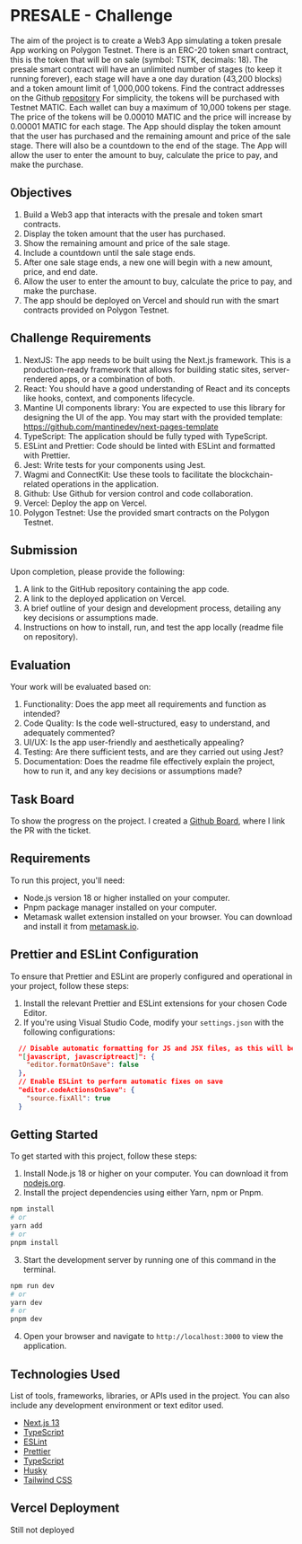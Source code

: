 # PRESALE - Challenge

The aim of the project is to create a Web3 App simulating a token presale App working on Polygon Testnet.
There is an ERC-20 token smart contract, this is the token that will be on sale (symbol: TSTK, decimals: 18).
The presale smart contract will have an unlimited number of stages (to keep it running forever), each stage will have a one day duration (43,200 blocks) and a token amount limit of 1,000,000 tokens.
Find the contract addresses on the Github [repository](https://github.com/Beincrypto/web3-assignment-contracts)
For simplicity, the tokens will be purchased with Testnet MATIC.
Each wallet can buy a maximum of 10,000 tokens per stage.
The price of the tokens will be 0.00010 MATIC and the price will increase by 0.00001 MATIC for each stage.
The App should display the token amount that the user has purchased and the remaining amount and price of the sale stage. There will also be a countdown to the end of the stage.
The App will allow the user to enter the amount to buy, calculate the price to pay, and make the purchase.

## Objectives

1. Build a Web3 app that interacts with the presale and token smart contracts.
2. Display the token amount that the user has purchased.
3. Show the remaining amount and price of the sale stage.
4. Include a countdown until the sale stage ends.
5. After one sale stage ends, a new one will begin with a new amount, price, and end date.
6. Allow the user to enter the amount to buy, calculate the price to pay, and make the purchase.
7. The app should be deployed on Vercel and should run with the smart contracts provided on Polygon Testnet.

## Challenge Requirements

1. NextJS: The app needs to be built using the Next.js framework. This is a production-ready framework that allows for building static sites, server-rendered apps, or a combination of both.
2. React: You should have a good understanding of React and its concepts like hooks, context, and components lifecycle.
3. Mantine UI components library: You are expected to use this library for designing the UI of the app. You may start with the provided template: https://github.com/mantinedev/next-pages-template
4. TypeScript: The application should be fully typed with TypeScript.
5. ESLint and Prettier: Code should be linted with ESLint and formatted with Prettier.
6. Jest: Write tests for your components using Jest.
7. Wagmi and ConnectKit: Use these tools to facilitate the blockchain-related operations in the application.
8. Github: Use Github for version control and code collaboration.
9. Vercel: Deploy the app on Vercel.
10. Polygon Testnet: Use the provided smart contracts on the Polygon Testnet.

## Submission

Upon completion, please provide the following:

1. A link to the GitHub repository containing the app code.
2. A link to the deployed application on Vercel.
3. A brief outline of your design and development process, detailing any key decisions or assumptions made.
4. Instructions on how to install, run, and test the app locally (readme file on repository).

## Evaluation

Your work will be evaluated based on:

1. Functionality: Does the app meet all requirements and function as intended?
2. Code Quality: Is the code well-structured, easy to understand, and adequately commented?
3. UI/UX: Is the app user-friendly and aesthetically appealing?
4. Testing: Are there sufficient tests, and are they carried out using Jest?
5. Documentation: Does the readme file effectively explain the project, how to run it, and any key decisions or assumptions made?

## Task Board

To show the progress on the project. I created a [Github Board](https://github.com/users/nico-limo/projects/6/views/1), where I link the PR with the ticket.

## Requirements

To run this project, you'll need:

- Node.js version 18 or higher installed on your computer.
- Pnpm package manager installed on your computer.
- Metamask wallet extension installed on your browser. You can download and install it from [metamask.io](https://metamask.io/).

## Prettier and ESLint Configuration

To ensure that Prettier and ESLint are properly configured and operational in your project, follow these steps:

1. Install the relevant Prettier and ESLint extensions for your chosen Code Editor.
2. If you're using Visual Studio Code, modify your `settings.json` with the following configurations:

```json
  // Disable automatic formatting for JS and JSX files, as this will be handled by ESLint
  "[javascript, javascriptreact]": {
    "editor.formatOnSave": false
  },
  // Enable ESLint to perform automatic fixes on save
  "editor.codeActionsOnSave": {
    "source.fixAll": true
  }
```

## Getting Started

To get started with this project, follow these steps:

1. Install Node.js 18 or higher on your computer. You can download it from [nodejs.org](https://nodejs.org/).
2. Install the project dependencies using either Yarn, npm or Pnpm.

```bash
npm install
# or
yarn add
# or
pnpm install
```

3. Start the development server by running one of this command in the terminal.

```bash
npm run dev
# or
yarn dev
# or
pnpm dev
```

4. Open your browser and navigate to `http://localhost:3000` to view the application.

## Technologies Used

List of tools, frameworks, libraries, or APIs used in the project. You can also include any development environment or text editor used.

- [Next.js 13](https://nextjs.org/docs/getting-started)
- [TypeScript](https://www.typescriptlang.org/)
- [ESLint](https://eslint.org/)
- [Prettier](https://prettier.io/)
- [TypeScript](https://www.typescriptlang.org/)
- [Husky](https://typicode.github.io/husky/)
- [Tailwind CSS](https://tailwindcss.com/)

## Vercel Deployment

Still not deployed
